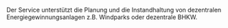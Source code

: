 Der Service unterstützt die Planung und die Instandhaltung von dezentralen Energiegewinnungsanlagen z.B. Windparks oder dezentrale BHKW.
